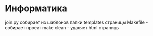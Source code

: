 # Информатика
join.py собирает из шаблонов папки templates страницы
Makefile - собирает проект
make clean - удаляет html страницы 

